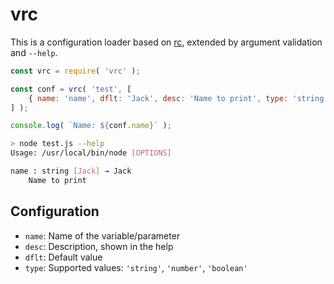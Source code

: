 # vrc

This is a configuration loader based on [rc](https://www.npmjs.com/package/rc),
extended by argument validation and `--help`.

```js
const vrc = require( 'vrc' );

const conf = vrc( 'test', [
    { name: 'name', dflt: 'Jack', desc: 'Name to print', type: 'string' },
] );

console.log( `Name: ${conf.name}` );
```

```bash
> node test.js --help
Usage: /usr/local/bin/node [OPTIONS]

name : string [Jack] → Jack
	Name to print
```

## Configuration

* `name`: Name of the variable/parameter
* `desc`: Description, shown in the help
* `dflt`: Default value
* `type`: Supported values: `'string'`, `'number'`, `'boolean'`
